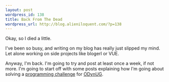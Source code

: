 ```yaml
---
layout: post
wordpress_id: 138
title: Back From The Dead
wordpress_url: http://blog.alieniloquent.com/?p=138
---
```

Okay, so I died a little.

I've been so busy, and writing on my blog has really just slipped my mind. Let
alone working on side projects like blogerl or VUE.

Anyway, I'm back. I'm going to try and post at least once a week, if not more.
I'm going to start off with some posts explaining how I'm going about solving
a [programming challenge][1] for [ODynUG][2].

   [1]: http://github.com/stesla/odynug/blob/3d3d75cc4d70b189c625579ce841de3ce7ada68b/pet_paradise/README

   [2]: http://odynug.kicks-ass.org

